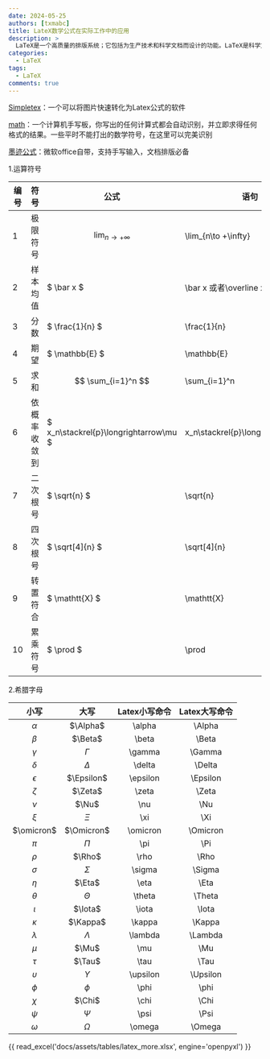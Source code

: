 ```yaml
---
date: 2024-05-25
authors: [txmabc]
title: LateX数学公式在实际工作中的应用
description: >
  LaTeX是一个高质量的排版系统；它包括为生产技术和科学文档而设计的功能。LaTeX是科学文献交流和出版的事实标准。LaTeX是免费软件。
categories:
  - LaTeX
tags:
  - LaTeX
comments: true
---
```


[Simpletex]：一个可以将图片快速转化为Latex公式的软件

[math]：一个计算机手写板，你写出的任何计算式都会自动识别，并立即求得任何格式的结果。一些平时不能打出的数学符号，在这里可以完美识别

[墨迹公式]：微软office自带，支持手写输入，文档排版必备

<!-- more -->

1.运算符号

| 编号 | 符号 | 公式 | 语句 |
| ---- | ---- | ---- | ---- |
| 1 | 极限符号 | $$ \lim_{n \to +\infty} $$ | \lim_{n\to +\infty} |
| 2 | 样本均值 | $ \bar x $ | \bar x 或者\overline x |
| 3 | 分数 | $ \frac{1}{n} $ | \frac{1}{n} |
| 4 | 期望 | $ \mathbb{E} $ | \mathbb{E} |
| 5 | 求和 | $$ \sum_{i=1}^n $$ | \sum_{i=1}^n |
| 6 | 依概率收敛到 | $ x_n\stackrel{p}\longrightarrow\mu $ | x_n\stackrel{p}\longrightarrow\mu |
| 7 | 二次根号 | $ \sqrt{n} $ | \sqrt{n} |
| 8 | 四次根号 | $ \sqrt[4]{n} $ | \sqrt[4]{n} |
| 9 | 转置符合 | $ \mathtt{X} $ | \mathtt{X} |
| 10 | 累乘符号 | $ \prod $ | \prod |



2.希腊字母

| 小写 | 大写 | Latex小写命令 | Latex大写命令 |
|:-------:|:-------:|:-------:|:-------:|
| $\alpha$ | $\Alpha$ | \alpha | \Alpha |
| $\beta$ | $\Beta$ | \beta | \Beta |
| $\gamma$ | $\Gamma$ | \gamma | \Gamma |
| $\delta$ | $\Delta$ | \delta | \Delta | 
| $\epsilon$ | $\Epsilon$ | \epsilon | \Epsilon |
| $\zeta$ | $\Zeta$ | \zeta | \Zeta |
| $\nu$ | $\Nu$ |	\nu | \Nu |
| $\xi$ | $\Xi$ |	\xi | \Xi |
| $\omicron$ | $\Omicron$ | \omicron | \Omicron |
| $\pi$ | $\Pi$ | \pi | \Pi |
| $\rho$ | $\Rho$ | \rho | \Rho |
| $\sigma$ | $\Sigma$ | \sigma | \Sigma |
| $\eta$ | $\Eta$ | \eta | \Eta |
| $\theta$ | $\Theta$ | \theta | \Theta |
| $\iota$ | $\Iota$ | \iota | \Iota |
| $\kappa$ | $\Kappa$ | \kappa | \Kappa |
| $\lambda$ | $\Lambda$ | \lambda | \Lambda |
| $\mu$ | $\Mu$ | \mu | \Mu |
| $\tau$ | $\Tau$ | \tau | \Tau |
| $\upsilon$ | $\Upsilon$ | \upsilon | \Upsilon |
| $\phi$ | $\phi$ | \phi | \phi |
| $\chi$ | $\Chi$ | \chi | \Chi |
| $\psi$ | $\Psi$ | \psi | \Psi |
| $\omega$ | $\Omega$ | \omega | \Omega |

{{ read_excel('docs/assets/tables/latex_more.xlsx', engine='openpyxl') }}

[math]: https://webdemo.myscript.com/views/math/index.html
[Simpletex]: https://simpletex.cn/
[墨迹公式]: https://support.microsoft.com/zh-cn/office/word-%E4%B8%AD%E4%BD%BF%E7%94%A8-unicodemath-%E5%92%8C-latex-%E7%9A%84%E7%BA%BF%E6%80%A7%E6%A0%BC%E5%BC%8F%E5%85%AC%E5%BC%8F-2e00618d-b1fd-49d8-8cb4-8d17f25754f8
